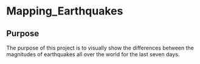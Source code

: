 # Mapping_Earthquakes

## Purpose
The purpose of this project is to visually show the differences between the magnitudes of earthquakes all over the world for the last seven days.
